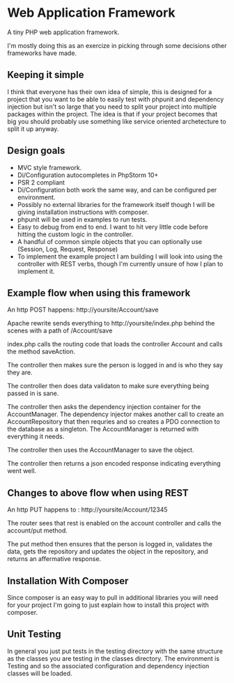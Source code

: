 # Web Application Framework
A tiny PHP web application framework.

I'm mostly doing this as an exercize in picking through some decisions other frameworks have made.

## Keeping it simple
I think that everyone has their own idea of simple, this is designed for a project that you want to be able to easily test with phpunit and dependency injection but isn't so large that you need to split your project into multiple packages within the project.  The idea is that if your project becomes that big you should probably use something like service oriented archetecture to split it up anyway.

## Design goals
* MVC style framework.
* Di/Configuration autocompletes in PhpStorm 10+
* PSR 2 compliant
* Di/Configuration both work the same way, and can be configured per environment.
* Possibly no external libraries for the framework itself though I will be giving installation instructions with composer.
* phpunit will be used in examples to run tests.
* Easy to debug from end to end. I want to hit very little code before hitting the custom logic in the controller.
* A handful of common simple objects that you can optionally use (Session, Log, Request, Response)
* To implement the example project I am building I will look into using the controller with REST verbs, though I'm currently unsure of how I plan to implement it.

## Example flow when using this framework
An http POST happens: http://yoursite/Account/save

Apache rewrite sends everything to http://yoursite/index.php behind the scenes with a path of /Account/save

index.php calls the routing code that loads the controller Account and calls the method saveAction.

The controller then makes sure the person is logged in and is who they say they are.

The controller then does data validaton to make sure everything being passed in is sane.

The controller then asks the dependency injection container for the AccountManager.  The dependency injector makes another call to create an AccountRepository that then requries and so creates a PDO connection to the database as a singleton. The AccountManager is returned with everything it needs.

The controller then uses the AccountManager to save the object.

The controller then returns a json encoded response indicating everything went well.

## Changes to above flow when using REST
An http PUT happens to : http://yoursite/Account/12345

The router sees that rest is enabled on the account controller and calls the account/put method.

The put method then ensures that the person is logged in, validates the data, gets the repository and updates the object in the repository, and returns an affermative response.

## Installation With Composer
Since composer is an easy way to pull in additional libraries you will need for your project I'm going to just explain how to install this project with composer.

## Unit Testing
In general you just put tests in the testing directory with the same structure as the classes you are testing in the classes directory.  The environment is Testing and so the associated configuration and dependency injection classes will be loaded.
